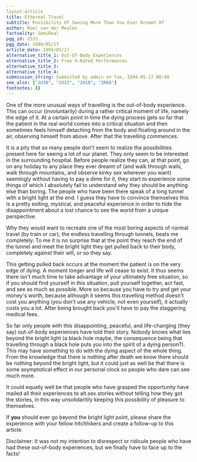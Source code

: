 ```yaml
---
layout:article
title: Ethereal Travel
subtitle: Possibility Of Seeing More Than You Ever Dreamt Of
author: Roel van der Meulen
factuality: SemiReal
pgg_id: 2S33
pgg_date: 1994/05/17
article_date: 1994/05/17
alternative_title_1: Out-Of-Body Experiences
alternative_title_2: Free X-Rated Performances
alternative_title_3: 
alternative_title_4: 
submission_string: Submitted by admin on Tue, 1994-05-17 00:00
see_also: ["2U38", "2U32", "2U10", "2R68"]
footnotes: {}
---
```

<div>
<p>One of the more unusual ways of travelling is the out-of-body experience. This can occur (involuntarily) during a rather critical moment of life, namely the edge of it. At a certain point in time the dying process gets so far that the patient in the real world comes into a critical situation and then sometimes feels himself detaching from the body and floating around in the air, observing himself from above. After that the travelling commences.</p>
<p>It is a pity that so many people don't seem to realize the possibilities present here for seeing a lot of our planet. They only seem to be interested in the surrounding hospital. Before people realize they can, at that point, go on any holiday to any place they ever dreamt of (and walk through walls, walk through mountains, and observe kinky sex wherever you want) seemingly without having to pay a dime for it, they start to experience some things of which I absolutely fail to understand why they should be anything else than boring. The people who have been there speak of a long tunnel with a bright light at the end. I guess they have to convince themselves this is a pretty exiting, mystical, and peaceful experience in order to hide the disappointment about a lost chance to see the world from a unique perspective.</p>
<p>Why they would want to recreate one of the most boring aspects of normal travel (by train or car), the endless travelling through tunnels, beats me completely. To me it is no surprise that at the point they reach the end of the tunnel and meet the bright light they get pulled back to their body, completely against their will, or so they say.</p>
<p>This getting pulled back occurs at the moment the patient is on the very edge of dying. A moment longer and life will cease to exist. It thus seems there isn't much time to take advantage of your ultimately free situation, so if you should find yourself in this situation, pull yourself together, act fast, and see as much as possible. More so because you have to try and get your money's worth, because although it seems this travelling method doesn't cost you anything (you don't use any vehicle, not even yourself), it actually costs you a lot. After being brought back you'll have to pay the staggering medical fees.</p>
<p>So far only people with this disappointing, peaceful, and life-changing (they say) out-of-body experiences have told their story. Nobody knows what lies beyond the bright light (a black hole maybe, the consequence being that travelling through a black hole puts you into the spirit of a dying person?). This may have something to do with the dying aspect of the whole thing. From the knowledge that there is nothing after death we know there should be nothing beyond the bright light, but it could just as well be that there is some asymptotical effect in our personal clock so people who dare can see much more.</p>
<p>It could equally well be that people who have grasped the opportunity have mailed all their experiences to alt.sex.stories without telling how they got the stories, in this way unsolidaritily keeping this possibility of pleasure to themselves.</p>
<p>If <strong>you</strong> should ever go beyond the bright light point, please share the experience with your fellow hitchhikers and create a follow-up to this article.</p>
<p>Disclaimer: It was not my intention to disrespect or ridicule people who have had these out-of-body experiences, but we finally have to face up to the facts!</p>
</div>
